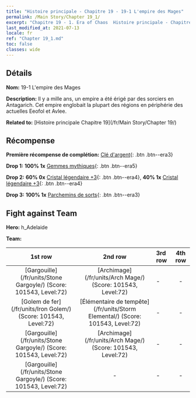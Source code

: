 ```yaml
---
title: "Histoire principale - Chapitre 19 - 19-1 L'empire des Mages"
permalink: /Main Story/Chapter 19_1/
excerpt: "Chapitre 19 - 1. Era of Chaos  Histoire principale - Chapitre 19_1. 19-1 L'empire des Mages"
last_modified_at: 2021-07-13
locale: fr
ref: "Chapter 19_1.md"
toc: false
classes: wide
---
```


## Détails

 **Nom:** 19-1 L'empire des Mages

 **Description:** Il y a mille ans, un empire a été érigé par des sorciers en Antagarich. Cet empire englobait la plupart des régions en périphérie des actuelles Eeofol et Avlee.

 **Related to:** [Histoire principale Chapitre 19](/fr/Main Story/Chapter 19/)

## Récompense

 **Première récompense de complétion:** [Clé d'argent](/ItemsFR/con_693/){: .btn .btn--era3}

 **Drop 1:** **100% 1x** [Gemmes mythiques](/ItemsFR/mat_65/){: .btn .btn--era5}

 **Drop 2:** **60% 0x** [Cristal légendaire +3](/ItemsFR/mat_59/){: .btn .btn--era4}, **40% 1x** [Cristal légendaire +3](/ItemsFR/mat_59/){: .btn .btn--era4}

 **Drop 3:** **100% 1x** [Parchemins de sorts](/ItemsFR/con_694/){: .btn .btn--era3}


## Fight against Team
 **Hero:** h_Adelaide

 **Team:**


  | 1st row | 2nd row | 3rd row | 4th row |
  |:----:|:----:|:----|:----:|
  | [Gargouille](/fr/units/Stone Gargoyle/) (Score: 101543, Level:72)  | [Archimage](/fr/units/Arch Mage/) (Score: 101543, Level:72)  | - | - |
  | [Golem de fer](/fr/units/Iron Golem/) (Score: 101543, Level:72)  | [Élémentaire de tempête](/fr/units/Storm Elemental/) (Score: 101543, Level:72)  | - | - |
  | [Gargouille](/fr/units/Stone Gargoyle/) (Score: 101543, Level:72)  | [Archimage](/fr/units/Arch Mage/) (Score: 101543, Level:72)  | - | - |
  | [Gargouille](/fr/units/Stone Gargoyle/) (Score: 101543, Level:72)  | - | - | - |



